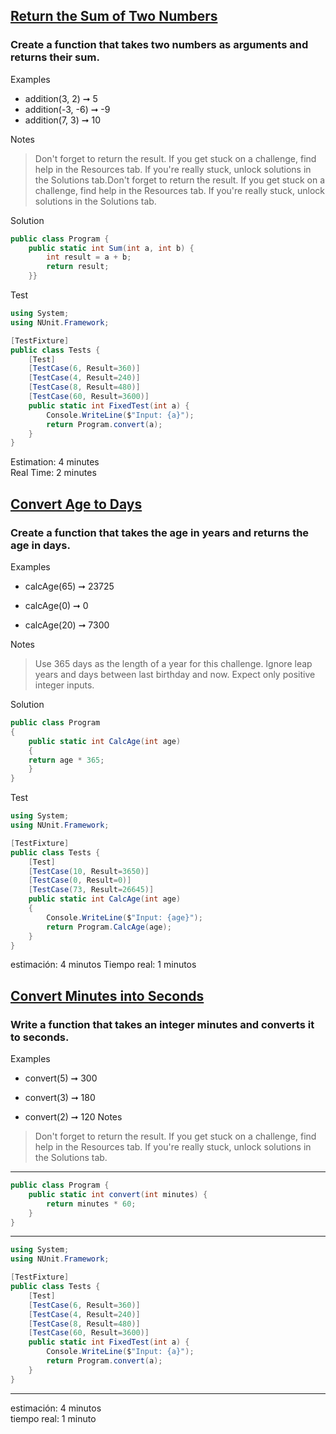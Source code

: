 ##  [Return the Sum of Two Numbers](https://edabit.com/challenge/xfRucdwGksiyjZq4K)
###  Create a function that takes two numbers as arguments and returns their sum.

Examples
- addition(3, 2) ➞ 5
- addition(-3, -6) ➞ -9
- addition(7, 3) ➞ 10 

Notes
> Don't forget to return the result. If you get stuck on a challenge, find help in the Resources tab. If you're really stuck, unlock solutions in the Solutions tab.Don't forget to return the result. If you get stuck on a challenge, find help in the Resources tab. If you're really stuck, unlock solutions in the Solutions tab.

Solution
```cs
public class Program { 
	public static int Sum(int a, int b) { 
		int result = a + b; 
		return result; 
	}}
```
Test
```cs
using System;
using NUnit.Framework;

[TestFixture]
public class Tests {
	[Test]
	[TestCase(6, Result=360)]
	[TestCase(4, Result=240)]
	[TestCase(8, Result=480)]
	[TestCase(60, Result=3600)]
	public static int FixedTest(int a) {
		Console.WriteLine($"Input: {a}");
		return Program.convert(a);
	}
}
```
Estimation: 4 minutes
<br>Real Time: 2 minutes

## [Convert Age to Days](https://edabit.com/challenge/nkkKguC5TgWnBiMLA)
### Create a function that takes the age in years and returns the age in days.

Examples
- calcAge(65) ➞ 23725

- calcAge(0) ➞ 0

- calcAge(20) ➞ 7300

Notes
> Use 365 days as the length of a year for this challenge.
Ignore leap years and days between last birthday and now.
Expect only positive integer inputs.


Solution
```cs
public class Program 
{
    public static int CalcAge(int age) 
    {
	return age * 365;
    }
}
```
Test
```cs
using System;
using NUnit.Framework;

[TestFixture]
public class Tests {
	[Test]
	[TestCase(10, Result=3650)]
	[TestCase(0, Result=0)]
	[TestCase(73, Result=26645)]
	public static int CalcAge(int age)
	{
		Console.WriteLine($"Input: {age}");
		return Program.CalcAge(age);
	}
}
```

estimación: 4 minutos 
Tiempo real: 1 minutos

## [Convert Minutes into Seconds](https://edabit.com/challenge/bizjGL4wyd8PwR4Ke)
### Write a function that takes an integer minutes and converts it to seconds.

Examples
- convert(5) ➞ 300

- convert(3) ➞ 180

- convert(2) ➞ 120
Notes
> Don't forget to return the result.
If you get stuck on a challenge, find help in the Resources tab.
If you're really stuck, unlock solutions in the Solutions tab.
------------
```cs
public class Program {
	public static int convert(int minutes) {
		return minutes * 60;
	}
}
```
---------------------------------
``` cs
using System;
using NUnit.Framework;

[TestFixture]
public class Tests {
	[Test]
	[TestCase(6, Result=360)]
	[TestCase(4, Result=240)]
	[TestCase(8, Result=480)]
	[TestCase(60, Result=3600)]
	public static int FixedTest(int a) {
		Console.WriteLine($"Input: {a}");
		return Program.convert(a);
	}
}
```
-------------------------------

estimación: 4 minutos
<br> tiempo real: 1 minuto

